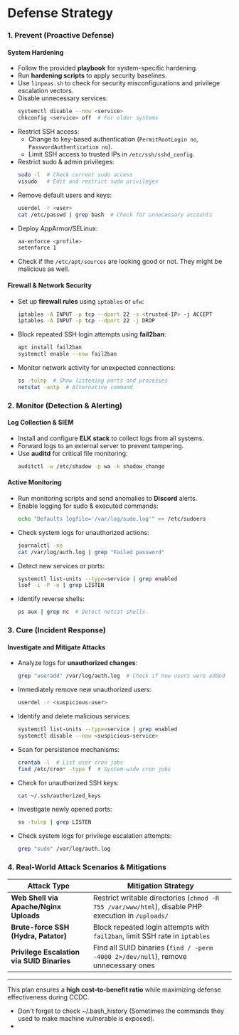 # Defense Strategy

### 1. Prevent (Proactive Defense)

#### **System Hardening**
- Follow the provided **playbook** for system-specific hardening.
- Run **hardening scripts** to apply security baselines.
- Use `linpeas.sh` to check for security misconfigurations and privilege escalation vectors.
- Disable unnecessary services:
  ```sh
  systemctl disable --now <service>
  chkconfig <service> off  # For older systems
  ```
- Restrict SSH access:
  - Change to key-based authentication (`PermitRootLogin no`, `PasswordAuthentication no`).
  - Limit SSH access to trusted IPs in `/etc/ssh/sshd_config`.
- Restrict sudo & admin privileges:
  ```sh
  sudo -l  # Check current sudo access
  visudo   # Edit and restrict sudo privileges
  ```
- Remove default users and keys:
  ```sh
  userdel -r <user>
  cat /etc/passwd | grep bash  # Check for unnecessary accounts
  ```
- Deploy AppArmor/SELinux:
  ```sh
  aa-enforce <profile>
  setenforce 1
  ```
- Check if the `/etc/apt/sources` are looking good or not. They might be malicious as well.
#### **Firewall & Network Security**
- Set up **firewall rules** using `iptables` or `ufw`:
  ```sh
  iptables -A INPUT -p tcp --dport 22 -s <trusted-IP> -j ACCEPT
  iptables -A INPUT -p tcp --dport 22 -j DROP
  ```
- Block repeated SSH login attempts using **fail2ban**:
  ```sh
  apt install fail2ban
  systemctl enable --now fail2ban
  ```
- Monitor network activity for unexpected connections:
  ```sh
  ss -tulnp  # Show listening ports and processes
  netstat -antp  # Alternative command
  ```

### 2. Monitor (Detection & Alerting)

#### **Log Collection & SIEM**
- Install and configure **ELK stack** to collect logs from all systems.
- Forward logs to an external server to prevent tampering.
- Use **auditd** for critical file monitoring:
  ```sh
  auditctl -w /etc/shadow -p wa -k shadow_change
  ```

#### **Active Monitoring**
- Run monitoring scripts and send anomalies to **Discord** alerts.
- Enable logging for sudo & executed commands:
  ```sh
  echo "Defaults logfile='/var/log/sudo.log'" >> /etc/sudoers
  ```
- Check system logs for unauthorized actions:
  ```sh
  journalctl -xe
  cat /var/log/auth.log | grep "Failed password"
  ```
- Detect new services or ports:
  ```sh
  systemctl list-units --type=service | grep enabled
  lsof -i -P -n | grep LISTEN
  ```
- Identify reverse shells:
  ```sh
  ps aux | grep nc  # Detect netcat shells
  ```

### 3. Cure (Incident Response)

#### **Investigate and Mitigate Attacks**
- Analyze logs for **unauthorized changes**:
  ```sh
  grep "useradd" /var/log/auth.log  # Check if new users were added
  ```
- Immediately remove new unauthorized users:
  ```sh
  userdel -r <suspicious-user>
  ```
- Identify and delete malicious services:
  ```sh
  systemctl list-units --type=service | grep enabled
  systemctl disable --now <suspicious-service>
  ```
- Scan for persistence mechanisms:
  ```sh
  crontab -l  # List user cron jobs
  find /etc/cron* -type f  # System-wide cron jobs
  ```
- Check for unauthorized SSH keys:
  ```sh
  cat ~/.ssh/authorized_keys
  ```
- Investigate newly opened ports:
  ```sh
  ss -tulnp | grep LISTEN
  ```
- Check system logs for privilege escalation attempts:
  ```sh
  grep "sudo" /var/log/auth.log
  ```

### 4. Real-World Attack Scenarios & Mitigations

| Attack Type | Mitigation Strategy |
|------------|--------------------|
| **Web Shell via Apache/Nginx Uploads** | Restrict writable directories (`chmod -R 755 /var/www/html`), disable PHP execution in `/uploads/` |
| **Brute-force SSH (Hydra, Patator)** | Block repeated login attempts with `fail2ban`, limit SSH rate in `iptables` |
| **Privilege Escalation via SUID Binaries** | Find all SUID binaries (`find / -perm -4000 2>/dev/null`), remove unnecessary ones |

---

This plan ensures a **high cost-to-benefit ratio** while maximizing defense effectiveness during CCDC.

- Don't forget to check ~/.bash_history (Sometimes the commands they used to make machine vulnerable is exposed).
- 